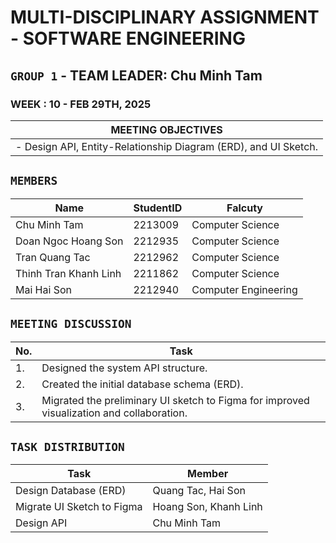 # MULTI-DISCIPLINARY ASSIGNMENT - SOFTWARE ENGINEERING

## `GROUP 1` - TEAM LEADER: Chu Minh Tam

### WEEK : 10 - FEB 29TH, 2025

| MEETING OBJECTIVES                                              |
| --------------------------------------------------------------- |
| - Design API, Entity-Relationship Diagram (ERD), and UI Sketch. |

## `MEMBERS`

| Name                  | StudentID | Falcuty              |
| --------------------- | --------- | -------------------- |
| Chu Minh Tam          | 2213009   | Computer Science     |
| Doan Ngoc Hoang Son   | 2212935   | Computer Science     |
| Tran Quang Tac        | 2212962   | Computer Science     |
| Thinh Tran Khanh Linh | 2211862   | Computer Science     |
| Mai Hai Son           | 2212940   | Computer Engineering |

## `MEETING DISCUSSION`

| No. | Task                                                                                      |
| --- | ----------------------------------------------------------------------------------------- |
| 1.  | Designed the system API structure.                                                        |
| 2.  | Created the initial database schema (ERD).                                                |
| 3.  | Migrated the preliminary UI sketch to Figma for improved visualization and collaboration. |

## `TASK DISTRIBUTION`

| Task                       | Member                  |
| -------------------------- | --------------------- |
| Design Database (ERD)      | Quang Tac, Hai Son    |
| Migrate UI Sketch to Figma | Hoang Son, Khanh Linh |
| Design API                 | Chu Minh Tam          |
